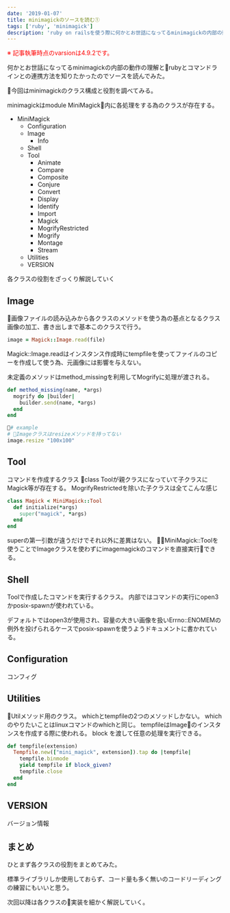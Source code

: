 ```yaml
---
date: '2019-01-07'
title: minimagickのソースを読む①
tags: ['ruby', 'minimagick']
description: 'ruby on railsを使う際に何かとお世話になってるminimagickの内部の動作の理解とコマンドラインとの連携方法を知りたかったのでソースを読んでみた。'
---
```


<font color="Red">※ 記事執筆時点のvarsionは4.9.2です。</font>

何かとお世話になってるminimagickの内部の動作の理解とrubyとコマンドラインとの連携方法を知りたかったのでソースを読んでみた。

今回はminimagickのクラス構成と役割を調べてみる。

minimagickはmodule MiniMagick内に各処理をする為のクラスが存在する。

- MiniMagick
  - Configuration
  - Image
      - Info
  - Shell
  - Tool
      - Animate
      - Compare
      - Composite
      - Conjure
      - Convert
      - Display
      - Identify
      - Import
      - Magick
      - MogrifyRestricted
      - Mogrify
      - Montage
      - Stream
  - Utilities
  - VERSION

各クラスの役割をざっくり解説していく

## Image

画像ファイルの読み込みから各クラスのメソッドを使う為の基点となるクラス
画像の加工、書き出しまで基本このクラスで行う。

```ruby
image = Magick::Image.read(file)
```

Magick::Image.readはインスタンス作成時にtempfileを使ってファイルのコピーを作成して使う為、元画像には影響を与えない。

未定義のメソッドはmethod_missingを利用してMogrifyに処理が渡される。
```ruby
def method_missing(name, *args)
  mogrify do |builder|
    builder.send(name, *args)
  end
end

# example
# Imageクラスはresizeメソッドを持ってない
image.resize "100x100"
```

## Tool

コマンドを作成するクラス
class Toolが親クラスになっていて子クラスにMagick等が存在する。
MogrifyRestrictedを除いた子クラスは全てこんな感じ

```ruby
class Magick < MiniMagick::Tool
  def initialize(*args)
    super("magick", *args)
  end
end
```

superの第一引数が違うだけでそれ以外に差異はない。
MiniMagick::Toolを使うことでImageクラスを使わずにimagemagickのコマンドを直接実行できる。


## Shell

Toolで作成したコマンドを実行するクラス。
内部ではコマンドの実行にopen3かposix-spawnが使われている。

デフォルトではopen3が使用され、容量の大きい画像を扱いErrno::ENOMEMの例外を投げられるケースでposix-spawnを使うようドキュメントに書かれている。

## Configuration

コンフィグ

## Utilities

Utilメソッド用のクラス。
whichとtempfileの2つのメソッドしかない。
whichのやりたいことはlinuxコマンドのwhichと同じ。
tempfileはImageのインスタンスを作成する際に使われる。
block を渡して任意の処理を実行できる。

```ruby
def tempfile(extension)
  Tempfile.new(["mini_magick", extension]).tap do |tempfile|
    tempfile.binmode
    yield tempfile if block_given?
    tempfile.close
  end
end
```

## VERSION

バージョン情報

## まとめ

ひとまず各クラスの役割をまとめてみた。

標準ライブラリしか使用しておらず、コード量も多く無いのコードリーディングの練習にもいいと思う。

次回以降は各クラスの実装を細かく解説していく。